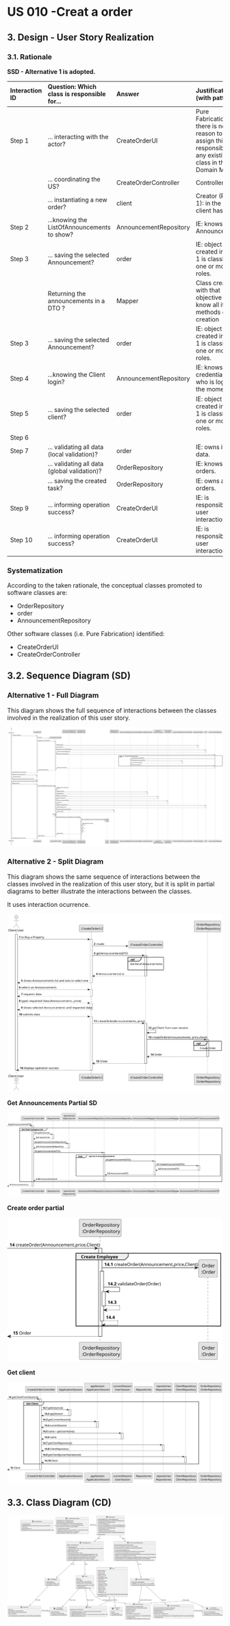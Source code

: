 # US 010 -Creat a order

## 3. Design - User Story Realization 

### 3.1. Rationale

**SSD - Alternative 1 is adopted.**

| Interaction ID | Question: Which class is responsible for...   | Answer                 | Justification (with patterns)                                                                                 |
|:---------------|:----------------------------------------------|:-----------------------|:--------------------------------------------------------------------------------------------------------------|
| Step 1  		     | 	... interacting with the actor?              | CreateOrderUI          | Pure Fabrication: there is no reason to assign this responsibility to any existing class in the Domain Model. |
| 			  		        | 	... coordinating the US?                     | CreateOrderController  | Controller                                                                                                    |
| 			  		        | 	... instantiating a new order?               | client                 | Creator (Rule 1): in the DM client has order.                                                                 |
| Step 2  		     | 	...knowing the ListOfAnnouncements to show?  | AnnouncementRepository | IE: knows all its Announcements                                                                               |
| Step 3  		     | 	... saving the selected Announcement?        | order                  | IE: object created in step 1 is classified in one or more roles.                                              |
| 			  		        | 	Returning the announcements in a DTO ?       | Mapper                 | Class created with that objective and know all it methods of creation                                         |
| Step 3  		     | 	... saving the selected Announcement?        | order                  | IE: object created in step 1 is classified in one or more roles.                                              |
| Step 4  		     | 	...knowing the Client login?                 | AnnouncementRepository | IE: knows all the credentials and who is login in the moment                                                  |
| Step 5  		     | 	... saving the selected client?              | order                  | IE: object created in step 1 is classified in one or more roles.                                              |
| Step 6  		     | 							                                       |                        |                                                                                                               |              
| Step 7  		     | 	... validating all data (local validation)?  | order                  | IE: owns its data.                                                                                            | 
| 			  		        | 	... validating all data (global validation)? | OrderRepository        | IE: knows all its orders.                                                                                     | 
| 			  		        | 	... saving the created task?                 | OrderRepository        | IE: owns all its orders.                                                                                      | 
| Step 9  		     | 	... informing operation success?             | CreateOrderUI          | IE: is responsible for user interactions.                                                                     |
| Step 10  		    | 	... informing operation success?             | CreateOrderUI          | IE: is responsible for user interactions.                                                                     | 

### Systematization ##

According to the taken rationale, the conceptual classes promoted to software classes are: 

 * OrderRepository
 * order
 * AnnouncementRepository

Other software classes (i.e. Pure Fabrication) identified: 

 * CreateOrderUI  
 * CreateOrderController


## 3.2. Sequence Diagram (SD)

### Alternative 1 - Full Diagram

This diagram shows the full sequence of interactions between the classes involved in the realization of this user story.

![Sequence Diagram - Full](svg/us010-sequence-diagram-full.svg)

### Alternative 2 - Split Diagram

This diagram shows the same sequence of interactions between the classes involved in the realization of this user story, but it is split in partial diagrams to better illustrate the interactions between the classes.

It uses interaction ocurrence.

![Sequence Diagram - split](svg/us010-sequence-diagram-split.svg)

**Get Announcements Partial SD**

![Sequence Diagram - Partial - Get Task Category List](svg/us010-sequence-diagram-partial-get-Annoucements-list.svg)

**Create order partial**

![Sequence Diagram - Partial - Get Employee](svg/us010-sequence-diagram-partial-create-order.svg)

**Get client**

![Sequence Diagram - Partial - Create Task](svg/us010-sequence-diagram-partial-get-cliente.svg)

## 3.3. Class Diagram (CD)

![Class Diagram](svg/us010-class-diagram.svg)